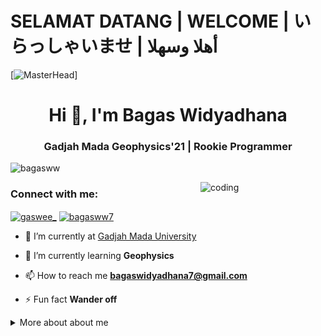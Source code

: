 # SELAMAT DATANG | WELCOME | いらっしゃいませ | أهلا وسهلا
[![MasterHead](http://www.xu.edu.ph/carayan-journal-masthead)]
<h1 align="center">Hi 👋, I'm Bagas Widyadhana</h1>
<h3 align="center">Gadjah Mada Geophysics'21 | Rookie Programmer </h3>

<p align="left"> <img src="https://komarev.com/ghpvc/?username=bagasww&label=Profile%20views&color=0e75b6&style=flat" alt="bagasww" /> </p>

<img align="right" alt="coding" width="200" src="https://images-wixmp-ed30a86b8c4ca887773594c2.wixmp.com/f/69fe9510-764e-4326-a498-705c8e061ebd/dcmgfl6-2de5d69a-f6ad-4ec8-b6dd-2cfe6061228a.gif?token=eyJ0eXAiOiJKV1QiLCJhbGciOiJIUzI1NiJ9.eyJzdWIiOiJ1cm46YXBwOjdlMGQxODg5ODIyNjQzNzNhNWYwZDQxNWVhMGQyNmUwIiwiaXNzIjoidXJuOmFwcDo3ZTBkMTg4OTgyMjY0MzczYTVmMGQ0MTVlYTBkMjZlMCIsIm9iaiI6W1t7InBhdGgiOiJcL2ZcLzY5ZmU5NTEwLTc2NGUtNDMyNi1hNDk4LTcwNWM4ZTA2MWViZFwvZGNtZ2ZsNi0yZGU1ZDY5YS1mNmFkLTRlYzgtYjZkZC0yY2ZlNjA2MTIyOGEuZ2lmIn1dXSwiYXVkIjpbInVybjpzZXJ2aWNlOmZpbGUuZG93bmxvYWQiXX0.fJc3QRc01N-VV9_9FTzEcszSYQW5hS4CuffZ76qwJ3s">

<h3 align="left">Connect with me:</h3>
<p align="left">
<a href="https://twitter.com/gaswee_" target="blank"><img align="center" src="https://raw.githubusercontent.com/rahuldkjain/github-profile-readme-generator/master/src/images/icons/Social/twitter.svg" alt="gaswee_" height="30" width="40" /></a>
<a href="https://instagram.com/bagasww7" target="blank"><img align="center" src="https://raw.githubusercontent.com/rahuldkjain/github-profile-readme-generator/master/src/images/icons/Social/instagram.svg" alt="bagasww7" height="30" width="40" /></a>
</p>

- 🔭 I’m currently at [Gadjah Mada University](https://geofisika.ugm.ac.id/)

- 🌱 I’m currently learning **Geophysics**

- 📫 How to reach me **bagaswidyadhana7@gmail.com**

- ⚡ Fun fact **Wander off**

<details>
<summary>
  More about about me
</summary>

<details>
<summary>
  Achievement
</summary>



<h3 align="left">Languages and Tools:</h3>
<p align="left"> <a href="https://developer.android.com" target="_blank" rel="noreferrer"> <img src="https://raw.githubusercontent.com/devicons/devicon/master/icons/android/android-original-wordmark.svg" alt="android" width="40" height="40"/> </a> <a href="https://unity.com/" target="_blank" rel="noreferrer"> <img src="https://www.vectorlogo.zone/logos/unity3d/unity3d-icon.svg" alt="unity" width="40" height="40"/> </a> </p>



<p>&nbsp;<img align="center" src="https://github-readme-stats.vercel.app/api?username=bagasww&show_icons=true&locale=en" alt="bagasww" /></p>

<p><img align="center" src="https://github-readme-streak-stats.herokuapp.com/?user=bagasww&" alt="bagasww" /></p>



<p align="left"> <a href="https://github.com/ryo-ma/github-profile-trophy"><img src="https://github-profile-trophy.vercel.app/?username=bagasww" alt="bagasww" /></a> </p>

